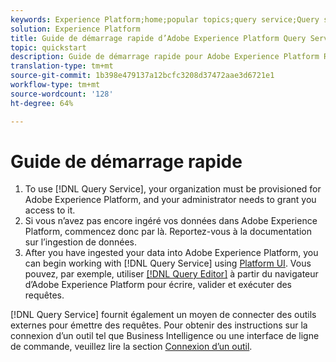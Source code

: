 ```yaml
---
keywords: Experience Platform;home;popular topics;query service;Query service;query
solution: Experience Platform
title: Guide de démarrage rapide d’Adobe Experience Platform Query Service
topic: quickstart
description: Guide de démarrage rapide pour Adobe Experience Platform Requête Service.
translation-type: tm+mt
source-git-commit: 1b398e479137a12bcfc3208d37472aae3d6721e1
workflow-type: tm+mt
source-wordcount: '128'
ht-degree: 64%

---
```



# Guide de démarrage rapide

1. To use [!DNL Query Service], your organization must be provisioned for Adobe Experience Platform, and your administrator needs to grant you access to it.
2. Si vous n’avez pas encore ingéré vos données dans Adobe Experience Platform, commencez donc par là. Reportez-vous à la documentation sur l’ingestion de données.
3. After you have ingested your data into Adobe Experience Platform, you can begin working with [!DNL Query Service] using [Platform UI](ui/overview.md). Vous pouvez, par exemple, utiliser [[!DNL Query Editor]](ui/user-guide.md) à partir du navigateur d’Adobe Experience Platform pour écrire, valider et exécuter des requêtes.


[!DNL Query Service] fournit également un moyen de connecter des outils externes pour émettre des requêtes. Pour obtenir des instructions sur la connexion d’un outil tel que Business Intelligence ou une interface de ligne de commande, veuillez lire la section [Connexion d’un outil](clients/overview.md).


